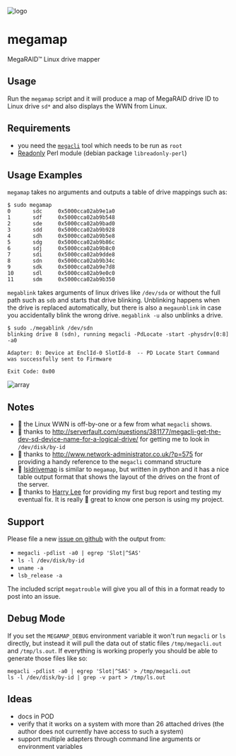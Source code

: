 ![logo](art/megamap-final-logo-100.png)

# megamap

MegaRAID&trade; Linux drive mapper

## Usage

Run the `megamap` script and it will produce a map of MegaRAID drive ID to Linux drive `sd*` and also displays the WWN from Linux.

## Requirements

- you need the [`megacli`](http://askubuntu.com/questions/488612/how-do-i-install-the-lsi-megacli-in-ubuntu) tool which needs to be run as `root`
- [Readonly](https://metacpan.org/pod/Readonly) Perl module (debian package `libreadonly-perl`)

## Usage Examples

`megamap` takes no arguments and outputs a table of drive mappings such as:

	$ sudo megamap
	0       sdc     0x5000cca02ab9e1a0
	1       sdf     0x5000cca02ab9b548
	2       sde     0x5000cca02ab9bad0
	3       sdd     0x5000cca02ab9b928
	4       sdh     0x5000cca02ab9b5e8
	5       sdg     0x5000cca02ab9b86c
	6       sdj     0x5000cca02ab9b8c0
	7       sdi     0x5000cca02ab9dde8
	8       sdn     0x5000cca02ab9b34c
	9       sdk     0x5000cca02ab9e7d8
	10      sdl     0x5000cca02ab9e0c0
	11      sdm     0x5000cca02ab9b350

`megablink` takes arguments of linux drives like `/dev/sda` or without the full
path such as `sdb` and starts that drive blinking.  Unblinking happens when the
drive is replaced automatically, but there is also a `megaunblink` in case you
accidentally blink the wrong drive.  `megablink -u` also unblinks a drive.

	$ sudo ./megablink /dev/sdn
	blinking drive 8 (sdn), running megacli -PdLocate -start -physdrv[0:8] -a0
                                     
	Adapter: 0: Device at EnclId-0 SlotId-8  -- PD Locate Start Command was successfully sent to Firmware 

	Exit Code: 0x00

![array](art/server-array-final-1000-white.png)

## Notes

- :foggy: the Linux WWN is off-by-one or a few from what `megacli` shows.
- :clap: thanks to <http://serverfault.com/questions/381177/megacli-get-the-dev-sd-device-name-for-a-logical-drive/> for getting me to look in `/dev/disk/by-id`
- :clap: thanks to <http://www.network-administrator.co.uk/?p=575> for providing a handy reference to the `megacli` command structure
- :snake: [lsidrivemap](https://github.com/louwrentius/lsidrivemap) is similar to `megamap`, but written in python and it has a nice table output format that shows the layout of the drives on the front of the server.
- :clap: thanks to [Harry Lee](https://github.com/tclh123) for providing my first bug report and testing my eventual fix.  It is really :doughnut: great to know one person is using my project.

## Support

Please file a new [issue on github](https://github.com/chicks-net/megamap/issues) with
the output from:

- `megacli -pdlist -a0 | egrep 'Slot|^SAS'`
- `ls -l /dev/disk/by-id`
- `uname -a`
- `lsb_release -a`

The included script `megatrouble` will give you all of this in a format ready to post into an issue.

## Debug Mode

If you set the `MEGAMAP_DEBUG` environment variable it won't run `megacli` or
`ls` directly, but instead it will pull the data out of static files
`/tmp/megacli.out` and `/tmp/ls.out`.  If everything is working properly you
should be able to generate those files like so:

	megacli -pdlist -a0 | egrep 'Slot|^SAS' > /tmp/megacli.out
	ls -l /dev/disk/by-id | grep -v part > /tmp/ls.out

## Ideas

- docs in POD
- verify that it works on a system with more than 26 attached drives (the author does not currently have access to such a system)
- support multiple adapters through command line arguments or environment variables
